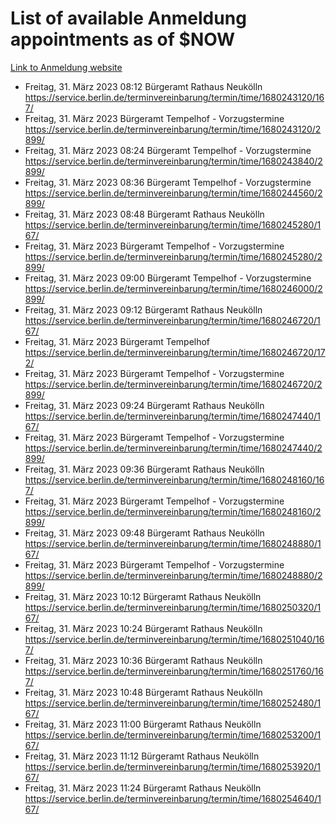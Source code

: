 # List of available Anmeldung appointments as of $NOW
[Link to Anmeldung website](https://service.berlin.de/terminvereinbarung/termin/tag.php?termin=1&anliegen[]=120686&dienstleisterlist=122210,122217,327316,122219,327312,122227,327314,122231,327346,122243,327348,122254,122252,329742,122260,329745,122262,329748,122271,327278,122273,327274,122277,327276,330436,122280,327294,122282,327290,122284,327292,122291,327270,122285,327266,122286,327264,122296,327268,150230,329760,122297,327286,122294,327284,122312,329763,122314,329775,122304,327330,122311,327334,122309,327332,317869,122281,327352,122279,329772,122283,122276,327324,122274,327326,122267,329766,122246,327318,122251,327320,122257,327322,122208,327298,122226,327300&herkunft=http%3A%2F%2Fservice.berlin.de%2Fdienstleistung%2F120686%2F)
- Freitag, 31. März 2023 08:12 Bürgeramt Rathaus Neukölln https://service.berlin.de/terminvereinbarung/termin/time/1680243120/167/
- Freitag, 31. März 2023  Bürgeramt Tempelhof - Vorzugstermine https://service.berlin.de/terminvereinbarung/termin/time/1680243120/2899/
- Freitag, 31. März 2023 08:24 Bürgeramt Tempelhof - Vorzugstermine https://service.berlin.de/terminvereinbarung/termin/time/1680243840/2899/
- Freitag, 31. März 2023 08:36 Bürgeramt Tempelhof - Vorzugstermine https://service.berlin.de/terminvereinbarung/termin/time/1680244560/2899/
- Freitag, 31. März 2023 08:48 Bürgeramt Rathaus Neukölln https://service.berlin.de/terminvereinbarung/termin/time/1680245280/167/
- Freitag, 31. März 2023  Bürgeramt Tempelhof - Vorzugstermine https://service.berlin.de/terminvereinbarung/termin/time/1680245280/2899/
- Freitag, 31. März 2023 09:00 Bürgeramt Tempelhof - Vorzugstermine https://service.berlin.de/terminvereinbarung/termin/time/1680246000/2899/
- Freitag, 31. März 2023 09:12 Bürgeramt Rathaus Neukölln https://service.berlin.de/terminvereinbarung/termin/time/1680246720/167/
- Freitag, 31. März 2023  Bürgeramt Tempelhof https://service.berlin.de/terminvereinbarung/termin/time/1680246720/172/
- Freitag, 31. März 2023  Bürgeramt Tempelhof - Vorzugstermine https://service.berlin.de/terminvereinbarung/termin/time/1680246720/2899/
- Freitag, 31. März 2023 09:24 Bürgeramt Rathaus Neukölln https://service.berlin.de/terminvereinbarung/termin/time/1680247440/167/
- Freitag, 31. März 2023  Bürgeramt Tempelhof - Vorzugstermine https://service.berlin.de/terminvereinbarung/termin/time/1680247440/2899/
- Freitag, 31. März 2023 09:36 Bürgeramt Rathaus Neukölln https://service.berlin.de/terminvereinbarung/termin/time/1680248160/167/
- Freitag, 31. März 2023  Bürgeramt Tempelhof - Vorzugstermine https://service.berlin.de/terminvereinbarung/termin/time/1680248160/2899/
- Freitag, 31. März 2023 09:48 Bürgeramt Rathaus Neukölln https://service.berlin.de/terminvereinbarung/termin/time/1680248880/167/
- Freitag, 31. März 2023  Bürgeramt Tempelhof - Vorzugstermine https://service.berlin.de/terminvereinbarung/termin/time/1680248880/2899/
- Freitag, 31. März 2023 10:12 Bürgeramt Rathaus Neukölln https://service.berlin.de/terminvereinbarung/termin/time/1680250320/167/
- Freitag, 31. März 2023 10:24 Bürgeramt Rathaus Neukölln https://service.berlin.de/terminvereinbarung/termin/time/1680251040/167/
- Freitag, 31. März 2023 10:36 Bürgeramt Rathaus Neukölln https://service.berlin.de/terminvereinbarung/termin/time/1680251760/167/
- Freitag, 31. März 2023 10:48 Bürgeramt Rathaus Neukölln https://service.berlin.de/terminvereinbarung/termin/time/1680252480/167/
- Freitag, 31. März 2023 11:00 Bürgeramt Rathaus Neukölln https://service.berlin.de/terminvereinbarung/termin/time/1680253200/167/
- Freitag, 31. März 2023 11:12 Bürgeramt Rathaus Neukölln https://service.berlin.de/terminvereinbarung/termin/time/1680253920/167/
- Freitag, 31. März 2023 11:24 Bürgeramt Rathaus Neukölln https://service.berlin.de/terminvereinbarung/termin/time/1680254640/167/
